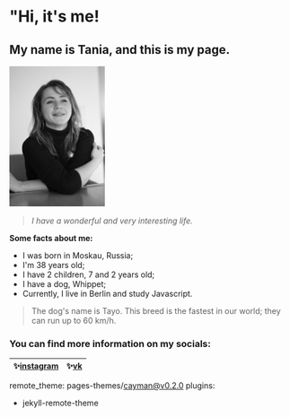 # "Hi, it's me!

## My name is Tania, and this is my page.
<img src="-jrC-7MY5_Q.jpg" alt="My portrait foto" style="height: 250px; width:170px;"/>

> *I have a wonderful and very interesting life.*


**Some facts about me:**
- I was born in Moskau, Russia;
- I'm 38 years old;
- I have 2 children, 7 and 2 years old;
- I have a dog, Whippet;
- Currently, I live in Berlin and study Javascript.

  
>The dog's name is Tayo.
> This breed is the fastest in our world; they can run up to 60 km/h.


### You can find more information on my socials:

| ✨[instagram](https://www.instagram.com/gadget_hackwrench/) | ✨[vk](https://vk.com/feed) |
| ------ | ------ |

remote_theme: pages-themes/cayman@v0.2.0
plugins:
- jekyll-remote-theme

